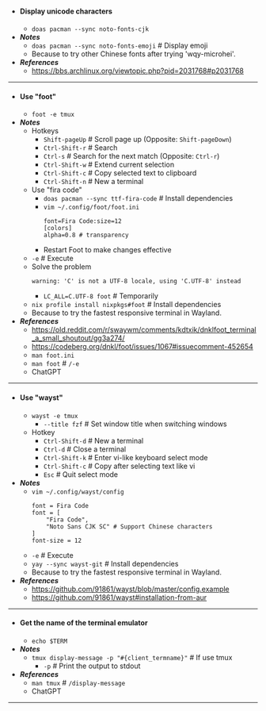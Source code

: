 - #### Display unicode characters
    - `doas pacman --sync noto-fonts-cjk`
- ***Notes***
    - `doas pacman --sync noto-fonts-emoji` # Display emoji
    - Because to try other Chinese fonts after trying 'wqy-microhei'.
- ***References***
    - https://bbs.archlinux.org/viewtopic.php?pid=2031768#p2031768
- ---
- #### Use "foot"
    - `foot -e tmux`
- ***Notes***
    - Hotkeys
        - `Shift-pageUp` # Scroll page up (Opposite: `Shift-pageDown`)
        - `Ctrl-Shift-r` # Search
        - `Ctrl-s` # Search for the next match (Opposite: `Ctrl-r`)
        - `Ctrl-Shift-w` # Extend current selection
        - `Ctrl-Shift-c` # Copy selected text to clipboard
        - `Ctrl-Shift-n` # New a terminal
    - Use "fira code"
        - `doas pacman --sync ttf-fira-code` # Install dependencies
        - `vim ~/.config/foot/foot.ini`
          ```
          font=Fira Code:size=12
          [colors]
          alpha=0.8 # transparency
          ```
        - Restart Foot to make changes effective
    - `-e` # Execute
    - Solve the problem
      ```
      warning: 'C' is not a UTF-8 locale, using 'C.UTF-8' instead
      ```
        - `LC_ALL=C.UTF-8 foot` # Temporarily
    - `nix profile install nixpkgs#foot` # Install dependencies
    - Because to try the fastest responsive terminal in Wayland.
- ***References***
    - https://old.reddit.com/r/swaywm/comments/kdtxik/dnklfoot_terminal_a_small_shoutout/gg3a274/
    - https://codeberg.org/dnkl/foot/issues/1067#issuecomment-452654
    - `man foot.ini`
    - `man foot` # `/-e`
    - ChatGPT
- ---
- #### Use "wayst"
    - `wayst -e tmux`
        - `--title fzf` # Set window title when switching windows
    - Hotkey
        - `Ctrl-Shift-d` # New a terminal
        - `Ctrl-d` # Close a terminal
        - `Ctrl-Shift-k` # Enter vi-like keyboard select mode
        - `Ctrl-Shift-c` # Copy after selecting text like vi
        - `Esc` # Quit select mode
- ***Notes***
    - `vim ~/.config/wayst/config`
      ```
      font = Fira Code
      font = [
          "Fira Code",
          "Noto Sans CJK SC" # Support Chinese characters
      ]
      font-size = 12
      ```
    - `-e` # Execute
    - `yay --sync wayst-git` # Install dependencies
    - Because to try the fastest responsive terminal in Wayland.
- ***References***
    - https://github.com/91861/wayst/blob/master/config.example
    - https://github.com/91861/wayst#installation-from-aur
- ---
- #### Get the name of the terminal emulator
    - `echo $TERM`
- ***Notes***
    - `tmux display-message -p "#{client_termname}"` # If use tmux
        - `-p` # Print the output to stdout
- ***References***
    - `man tmux` # `/display-message`
    - ChatGPT
- ---

